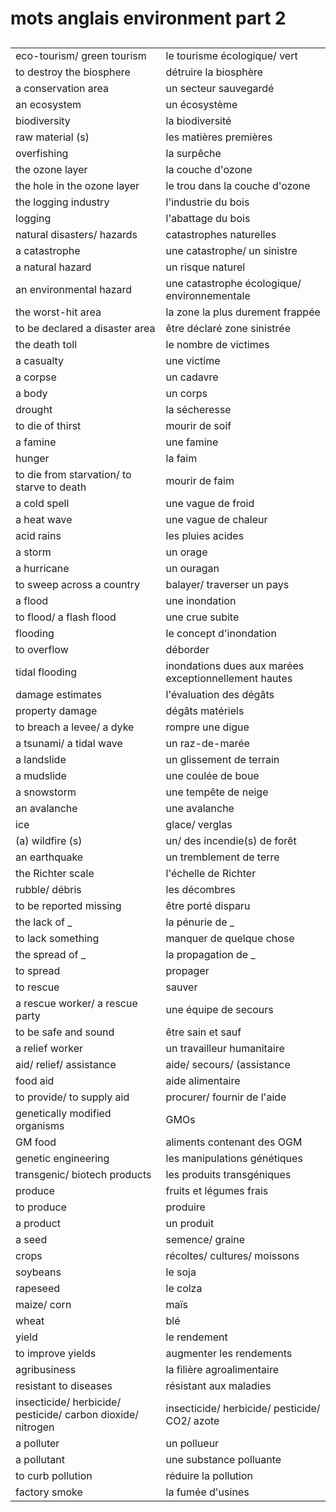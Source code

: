 # mots anglais environment part 2
## 
|||
|:---|:---|
| eco-tourism/ green tourism | le tourisme écologique/ vert |
| to destroy the biosphere | détruire la biosphère |
| a conservation area | un secteur sauvegardé |
| an ecosystem | un écosystème |
| biodiversity | la biodiversité |
| raw material (s) | les matières premières |
| overfishing | la surpêche |
| the ozone layer | la couche d'ozone |
| the hole in the ozone layer | le trou dans la couche d'ozone |
| the logging industry | l'industrie du bois |
| logging | l'abattage du bois |
| natural disasters/ hazards | catastrophes naturelles |
| a catastrophe | une catastrophe/ un sinistre |
| a natural hazard | un risque naturel |
| an environmental hazard | une catastrophe écologique/ environnementale |
| the worst-hit area | la zone la plus durement frappée |
| to be declared a disaster area | être déclaré zone sinistrée |
| the death toll | le nombre de victimes |
| a casualty | une victime |
| a corpse | un cadavre |
| a body | un corps |
| drought | la sécheresse |
| to die of thirst | mourir de soif |
| a famine | une famine |
| hunger | la faim |
| to die from starvation/ to starve to death | mourir de faim |
| a cold spell | une vague de froid |
| a heat wave | une vague de chaleur |
| acid rains | les pluies acides |
| a storm | un orage |
| a hurricane | un ouragan |
| to sweep across a country | balayer/ traverser un pays |
| a flood | une inondation |
| to flood/ a flash flood | une crue subite |
| flooding | le concept d'inondation |
| to overflow | déborder |
| tidal flooding | inondations dues aux marées exceptionnellement hautes |
| damage estimates | l'évaluation des dégâts |
| property damage | dégâts matériels |
| to breach a levee/ a dyke | rompre une digue |
| a tsunami/ a tidal wave | un raz-de-marée |
| a landslide | un glissement de terrain |
| a mudslide | une coulée de boue |
| a snowstorm | une tempête de neige |
| an avalanche | une avalanche |
| ice | glace/ verglas |
| (a) wildfire (s) | un/ des incendie(s) de forêt |
| an earthquake | un tremblement de terre |
| the Richter scale | l'échelle de Richter |
| rubble/ débris | les décombres |
| to be reported missing | être porté disparu |
| the lack of _ | la pénurie de _ |
| to lack something | manquer de quelque chose |
| the spread of _ | la propagation de _ |
| to spread | propager |
| to rescue | sauver |
| a rescue worker/ a rescue party | une équipe de secours |
| to be safe and sound | être sain et sauf |
| a relief worker | un travailleur humanitaire |
| aid/ relief/ assistance | aide/ secours/ (assistance|aide d'urgence) |
| food aid | aide alimentaire |
| to provide/ to supply aid | procurer/ fournir de l'aide |
| genetically modified organisms | GMOs |
| GM food | aliments contenant des OGM |
| genetic engineering | les manipulations génétiques |
| transgenic/ biotech products | les produits transgéniques |
| produce | fruits et légumes frais |
| to produce | produire |
| a product | un produit |
| a seed | semence/ graine |
| crops | récoltes/ cultures/ moissons |
| soybeans | le soja |
| rapeseed | le colza |
| maize/ corn | maïs |
| wheat | blé |
| yield | le rendement |
| to improve yields | augmenter les rendements |
| agribusiness | la filière agroalimentaire |
| resistant to diseases | résistant aux maladies |
| insecticide/ herbicide/ pesticide/ carbon dioxide/ nitrogen | insecticide/ herbicide/ pesticide/ CO2/ azote |
| a polluter | un pollueur |
| a pollutant | une substance polluante |
| to curb pollution | réduire la pollution |
| factory smoke | la fumée d'usines |
